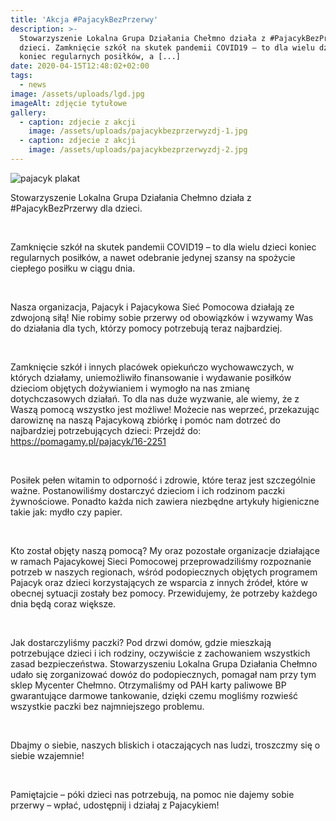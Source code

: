 ```yaml
---
title: 'Akcja #PajacykBezPrzerwy'
description: >-
  Stowarzyszenie Lokalna Grupa Działania Chełmno działa z #PajacykBezPrzerwy dla
  dzieci. Zamknięcie szkół na skutek pandemii COVID19 – to dla wielu dzieci
  koniec regularnych posiłków, a [...]
date: 2020-04-15T12:48:02+02:00
tags:
  - news
image: /assets/uploads/lgd.jpg
imageAlt: zdjęcie tytułowe
gallery:
  - caption: zdjecie z akcji
    image: /assets/uploads/pajacykbezprzerwyzdj-1.jpg
  - caption: zdjecie z akcji
    image: /assets/uploads/pajacykbezprzerwyzdj-2.jpg
---
```

![pajacyk plakat](/assets/uploads/pajacykbezprzerwy_750x200-plakat.png)

Stowarzyszenie Lokalna Grupa Działania Chełmno działa z #PajacykBezPrzerwy dla dzieci.

<br>

Zamknięcie szkół na skutek pandemii COVID19 – to dla wielu dzieci koniec regularnych posiłków, a nawet odebranie jedynej szansy na spożycie ciepłego posiłku w ciągu dnia.

<br>

Nasza organizacja, Pajacyk i Pajacykowa Sieć Pomocowa działają ze zdwojoną siłą! Nie robimy sobie przerwy od obowiązków i wzywamy Was do działania dla tych, którzy pomocy potrzebują teraz najbardziej.

<br>

Zamknięcie szkół i innych placówek opiekuńczo wychowawczych, w których działamy, uniemożliwiło finansowanie i wydawanie posiłków dzieciom objętych dożywianiem i wymogło na nas zmianę dotychczasowych działań. To dla nas duże wyzwanie, ale wiemy, że z Waszą pomocą wszystko jest możliwe! Możecie nas weprzeć, przekazując darowiznę na naszą Pajacykową zbiórkę i pomóc nam dotrzeć do najbardziej potrzebujących dzieci: Przejdź do: https://pomagamy.pl/pajacyk/16-2251

<br>

Posiłek pełen witamin to odporność i zdrowie, które teraz jest szczególnie ważne. Postanowiliśmy dostarczyć dzieciom i ich rodzinom paczki żywnościowe. Ponadto każda nich zawiera niezbędne artykuły higieniczne takie jak: mydło czy papier.

<br>

Kto został objęty naszą pomocą? My oraz pozostałe organizacje działające w ramach Pajacykowej Sieci Pomocowej przeprowadziliśmy rozpoznanie potrzeb w naszych regionach, wśród podopiecznych objętych programem Pajacyk oraz dzieci korzystających ze wsparcia z innych źródeł, które w obecnej sytuacji zostały bez pomocy. Przewidujemy, że potrzeby każdego dnia będą coraz większe.

<br>

Jak dostarczyliśmy paczki? Pod drzwi domów, gdzie mieszkają potrzebujące dzieci i ich rodziny, oczywiście z zachowaniem wszystkich zasad bezpieczeństwa. Stowarzyszeniu Lokalna Grupa Działania Chełmno udało się zorganizować dowóz do podopiecznych, pomagał nam przy tym sklep Mycenter Chełmno. Otrzymaliśmy od PAH karty paliwowe BP gwarantujące darmowe tankowanie, dzięki czemu mogliśmy rozwieść wszystkie paczki bez najmniejszego problemu.

<br>

Dbajmy o siebie, naszych bliskich i otaczających nas ludzi, troszczmy się o siebie wzajemnie!

<br>

Pamiętajcie – póki dzieci nas potrzebują, na pomoc nie dajemy sobie przerwy – wpłać, udostępnij i działaj z Pajacykiem!
